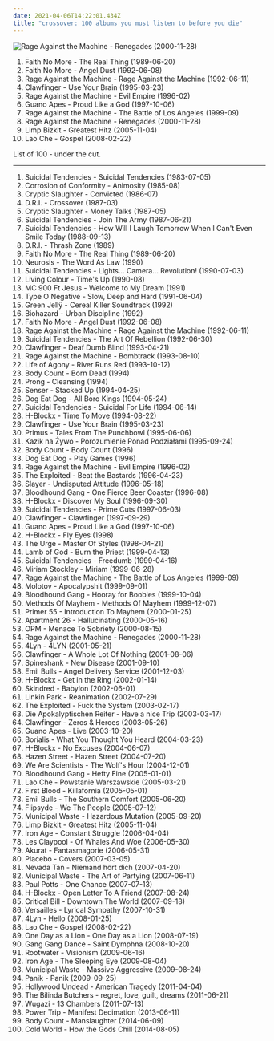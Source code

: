 ```yaml
---
date: 2021-04-06T14:22:01.434Z
title: "crossover: 100 albums you must listen to before you die"
---
```

![Rage Against the Machine - Renegades (2000-11-28)](http://coverartarchive.org/release/1c293abc-3993-3d1d-bb8d-e8fe18621488/9245164218-500.jpg "Rage Against the Machine - Renegades (2000-11-28)")
<ol class="albums">
<li data-cover="http://coverartarchive.org/release/bdc6f2fe-cc88-3bdc-93f9-4c69d1f94d64/9560736864-500.jpg" data-tags="alternative metal, alternative rock, rock" role="button">Faith No More - The Real Thing (1989-06-20)</li>
<li data-cover="http://coverartarchive.org/release/9a25698c-bf29-3297-a05f-80f68c736e14/25332108545-500.jpg" data-tags="alternative rock, rock, alternative metal" role="button">Faith No More - Angel Dust (1992-06-08)</li>
<li data-cover="https://img.discogs.com/iTqMk9mKwHL-LEb8Y7xZsdugBxo=/fit-in/591x778/filters:strip_icc():format(jpeg):mode_rgb():quality(90)/discogs-images/R-1113698-1221514241.jpeg.jpg" data-tags="rock" role="button">Rage Against the Machine - Rage Against the Machine (1992-06-11)</li>
<li data-cover="https://img.discogs.com/I5XVwwBubUKRhOn2vi1WUKid2zU=/fit-in/600x585/filters:strip_icc():format(jpeg):mode_rgb():quality(90)/discogs-images/R-374239-1486079021-3066.jpeg.jpg" data-tags="crossover" role="button">Clawfinger - Use Your Brain (1995-03-23)</li>
<li data-cover="http://coverartarchive.org/release/761086d5-3b0d-4fce-a9df-9a646b4e373b/14847715902-500.jpg" data-tags="rock, alternative" role="button">Rage Against the Machine - Evil Empire (1996-02)</li>
<li data-cover="https://img.discogs.com/oC80XbUu1pNPEjJuxSL9mIE4OAw=/fit-in/600x922/filters:strip_icc():format(jpeg):mode_rgb():quality(90)/discogs-images/R-3500374-1332874280.jpeg.jpg" data-tags="alternative rock" role="button">Guano Apes - Proud Like a God (1997-10-06)</li>
<li data-cover="http://coverartarchive.org/release/962df9d5-0ab5-4f90-97d9-99cb0ab52360/2939556829-500.jpg" data-tags="rock" role="button">Rage Against the Machine - The Battle of Los Angeles (1999-09)</li>
<li data-cover="http://coverartarchive.org/release/1c293abc-3993-3d1d-bb8d-e8fe18621488/9245164218-500.jpg" data-tags="rock, alternative rock" role="button">Rage Against the Machine - Renegades (2000-11-28)</li>
<li data-cover="http://coverartarchive.org/release/79784f58-98d1-4a7b-b5b1-74a27b880d26/6374695874-500.jpg" data-tags="nu metal, rapcore" role="button">Limp Bizkit - Greatest Hitz (2005-11-04)</li>
<li data-cover="http://coverartarchive.org/release/c8a65ca3-bac3-4384-a13c-0cbb3baefc41/4267018674-500.jpg" data-tags="alternative rock" role="button">Lao Che - Gospel (2008-02-22)</li>
</ol>
List of 100 - under the cut.
<!-- more -->

_________________

<ol class="albums">
<li data-cover="http://coverartarchive.org/release/8a59e142-c96f-4e66-ac78-b65679811421/26006542659-500.jpg" data-tags="hardcore punk" role="button">
Suicidal Tendencies - Suicidal Tendencies (1983-07-05)
</li>
<li data-cover="http://coverartarchive.org/release/1123d279-5441-49c4-a953-347a2a58ef3a/6512939821-500.jpg" data-tags="shady, hardcore, no core, shady grady, thrash metal, grady" role="button">
Corrosion of Conformity - Animosity (1985-08)
</li>
<li data-cover="https://img.discogs.com/Nl0AMnKzBy9ICJrT2I_EZERASs8=/fit-in/450x450/filters:strip_icc():format(jpeg):mode_rgb():quality(90)/discogs-images/R-719025-1369587904-1058.jpeg.jpg" data-tags="hardcore, crossover, thrash" role="button">
Cryptic Slaughter - Convicted (1986-07)
</li>
<li data-cover="https://img.discogs.com/wN0gsUlckFwBc3A5kSE50fVL8vM=/fit-in/600x600/filters:strip_icc():format(jpeg):mode_rgb():quality(90)/discogs-images/R-13690557-1559094645-6605.jpeg.jpg" data-tags="crossover, thrash metal" role="button">
D.R.I. - Crossover (1987-03)
</li>
<li data-cover="https://img.discogs.com/tjCZlQCP483V7A4azyYcOeLaia4=/fit-in/600x588/filters:strip_icc():format(jpeg):mode_rgb():quality(90)/discogs-images/R-838339-1164077523.jpeg.jpg" data-tags="punk, hardcore, crossover" role="button">
Cryptic Slaughter - Money Talks (1987-05)
</li>
<li data-cover="http://coverartarchive.org/release/439148c3-0e6a-3f3d-81f3-fea3d09e5280/27077757196-500.jpg" data-tags="punk, crossover, hardcore punk, crossover thrash, hardcore, thrash metal" role="button">
Suicidal Tendencies - Join The Army (1987-06-21)
</li>
<li data-cover="https://img.discogs.com/3gYsLm00nQztE7_0aLS1TpV7LrU=/fit-in/600x597/filters:strip_icc():format(jpeg):mode_rgb():quality(90)/discogs-images/R-5760022-1571689696-7596.jpeg.jpg" data-tags="thrash metal" role="button">
Suicidal Tendencies - How Will I Laugh Tomorrow When I Can't Even Smile Today (1988-09-13)
</li>
<li data-cover="http://coverartarchive.org/release/450717cf-837c-4889-affe-d04c3ee101d5/19464680594-500.jpg" data-tags="crossover, thrash metal, crossover thrash" role="button">
D.R.I. - Thrash Zone (1989)
</li>
<li data-cover="http://coverartarchive.org/release/bdc6f2fe-cc88-3bdc-93f9-4c69d1f94d64/9560736864-500.jpg" data-tags="alternative metal, alternative rock, rock" role="button">
Faith No More - The Real Thing (1989-06-20)
</li>
<li data-cover="http://coverartarchive.org/release/4a3e31d9-7ee6-4d0f-a054-d466d37e9abe/20845507677-500.jpg" data-tags="hardcore punk" role="button">
Neurosis - The Word As Law (1990)
</li>
<li data-cover="http://coverartarchive.org/release/cd47d1f3-1d73-4c92-8766-edf5dfea2c4b/14170897981-500.jpg" data-tags="thrash metal" role="button">
Suicidal Tendencies - Lights... Camera... Revolution! (1990-07-03)
</li>
<li data-cover="https://img.discogs.com/wgsZzw3GsQaWrZM7cdm-_1Tox6M=/fit-in/600x600/filters:strip_icc():format(jpeg):mode_rgb():quality(90)/discogs-images/R-2474682-1286066218.jpeg.jpg" data-tags="hard rock, 90s, funk rock" role="button">
Living Colour - Time's Up (1990-08)
</li>
<li data-cover="http://coverartarchive.org/release/aae239f9-aadc-4fbc-97a1-8ee7d6ab3068/15785109020-500.jpg" data-tags="chillout, hip hop, classic, dreamy, cinematic, crossover, eclectic, faves, favs, primary, geniaal, wonderschoon, jazzy hip hop, tutka, beats for days, excellent lyricism, verschiedenes, 4nas, nadh, vemu, better than 2pac" role="button">
MC 900 Ft Jesus - Welcome to My Dream (1991)
</li>
<li data-cover="http://coverartarchive.org/release/024d27d2-a238-4168-a9a3-87a2b50696d1/4025431846-500.jpg" data-tags="doom metal, metal, gothic metal" role="button">
Type O Negative - Slow, Deep and Hard (1991-06-04)
</li>
<li data-cover="http://coverartarchive.org/release/7a3b3301-fb94-436c-a360-72b59916aa6e/8114574074-500.jpg" data-tags="soundtrack, hard rock, 90s, crossover, cassettes, various or unclassified, sound city, records of carlos" role="button">
Green Jellÿ - Cereal Killer Soundtrack (1992)
</li>
<li data-cover="https://img.discogs.com/5oPxLLkt4GQseu-r7YxV1bDiLD4=/fit-in/558x486/filters:strip_icc():format(jpeg):mode_rgb():quality(90)/discogs-images/R-2888434-1355651670-2534.jpeg.jpg" data-tags="hardcore" role="button">
Biohazard - Urban Discipline (1992)
</li>
<li data-cover="http://coverartarchive.org/release/9a25698c-bf29-3297-a05f-80f68c736e14/25332108545-500.jpg" data-tags="alternative rock, rock, alternative metal" role="button">
Faith No More - Angel Dust (1992-06-08)
</li>
<li data-cover="https://img.discogs.com/iTqMk9mKwHL-LEb8Y7xZsdugBxo=/fit-in/591x778/filters:strip_icc():format(jpeg):mode_rgb():quality(90)/discogs-images/R-1113698-1221514241.jpeg.jpg" data-tags="rock" role="button">
Rage Against the Machine - Rage Against the Machine (1992-06-11)
</li>
<li data-cover="http://coverartarchive.org/release/418ace3a-6dcc-448a-82df-96d6f20b91f9/18440508329-500.jpg" data-tags="hardcore" role="button">
Suicidal Tendencies - The Art Of Rebellion (1992-06-30)
</li>
<li data-cover="https://img.discogs.com/DJMNsVbbAmqpb2pyttl8st3xo70=/fit-in/600x595/filters:strip_icc():format(jpeg):mode_rgb():quality(90)/discogs-images/R-369994-1362438913-5417.jpeg.jpg" data-tags="crossover, rap metal" role="button">
Clawfinger - Deaf Dumb Blind (1993-04-21)
</li>
<li data-cover="http://coverartarchive.org/release/88ca8048-cec7-4e47-ace1-11ded524e901/8709934417-500.jpg" data-tags="90s, crossover" role="button">
Rage Against the Machine - Bombtrack (1993-08-10)
</li>
<li data-cover="http://coverartarchive.org/release/e7803082-b4a8-46e2-97a3-841dc3dcf3ea/4818086936-500.jpg" data-tags="alternative metal" role="button">
Life of Agony - River Runs Red (1993-10-12)
</li>
<li data-cover="https://img.discogs.com/ztqkg4pUcJ_V6J_bdE48DL-IdK0=/fit-in/588x453/filters:strip_icc():format(jpeg):mode_rgb():quality(90)/discogs-images/R-418023-1396547872-2533.jpeg.jpg" data-tags="crossover" role="button">
Body Count - Born Dead (1994)
</li>
<li data-cover="http://coverartarchive.org/release/01d60556-470b-319f-b53a-5ab69373c74a/24686864418-500.jpg" data-tags="industrial metal" role="button">
Prong - Cleansing (1994)
</li>
<li data-cover="https://img.discogs.com/2puxTO--ho_Y9fzS24J3nSn5SVQ=/fit-in/593x583/filters:strip_icc():format(jpeg):mode_rgb():quality(90)/discogs-images/R-720614-1252526994.jpeg.jpg" data-tags="crossover" role="button">
Senser - Stacked Up (1994-04-25)
</li>
<li data-cover="http://coverartarchive.org/release/4592d54c-c3d4-4128-81b3-9acc1377d35a/10430050533-500.jpg" data-tags="rapcore" role="button">
Dog Eat Dog - All Boro Kings (1994-05-24)
</li>
<li data-cover="http://coverartarchive.org/release/8e7f6c00-2d8a-4974-94b9-b228dec0042c/5233879060-500.jpg" data-tags="hardcore punk" role="button">
Suicidal Tendencies - Suicidal For Life (1994-06-14)
</li>
<li data-cover="http://coverartarchive.org/release/01b387c3-0977-47a4-8def-1aae48b79447/17994376284-500.jpg" data-tags="crossover" role="button">
H-Blockx - Time To Move (1994-08-22)
</li>
<li data-cover="https://img.discogs.com/I5XVwwBubUKRhOn2vi1WUKid2zU=/fit-in/600x585/filters:strip_icc():format(jpeg):mode_rgb():quality(90)/discogs-images/R-374239-1486079021-3066.jpeg.jpg" data-tags="crossover" role="button">
Clawfinger - Use Your Brain (1995-03-23)
</li>
<li data-cover="https://img.discogs.com/ucvUD-sDbK35og8mqC6aTXQ9SEc=/fit-in/420x385/filters:strip_icc():format(jpeg):mode_rgb():quality(90)/discogs-images/R-12878829-1543701567-1987.jpeg.jpg" data-tags="90s, alternative metal, funk metal, alternative, alternative rock, primus" role="button">
Primus - Tales From The Punchbowl (1995-06-06)
</li>
<li data-cover="http://coverartarchive.org/release/ff040c58-bc69-4fc6-a6b1-34da0d16dd0e/7231670487-500.jpg" data-tags="crossover, rapcore, nu metal, rap metal, litza" role="button">
Kazik na Żywo - Porozumienie Ponad Podziałami (1995-09-24)
</li>
<li data-cover="http://coverartarchive.org/release/5ca68cf0-608a-426b-9572-bcbfe0ae40be/16648702520-500.jpg" data-tags="crossover, hardcore" role="button">
Body Count - Body Count (1996)
</li>
<li data-cover="https://img.discogs.com/Q_OjkVgPjz4wbZaR0R3YHgYAG8w=/fit-in/600x600/filters:strip_icc():format(jpeg):mode_rgb():quality(90)/discogs-images/R-422876-1433885288-7800.jpeg.jpg" data-tags="crossover" role="button">
Dog Eat Dog - Play Games (1996)
</li>
<li data-cover="http://coverartarchive.org/release/761086d5-3b0d-4fce-a9df-9a646b4e373b/14847715902-500.jpg" data-tags="rock, alternative" role="button">
Rage Against the Machine - Evil Empire (1996-02)
</li>
<li data-cover="https://img.discogs.com/dp14AGI9cDRKkyImm6-hNb2q6_s=/fit-in/425x600/filters:strip_icc():format(jpeg):mode_rgb():quality(90)/discogs-images/R-797804-1159826226.jpeg.jpg" data-tags="hardcore punk, punk, crossover, crossover thrash, punk rock" role="button">
The Exploited - Beat the Bastards (1996-04-23)
</li>
<li data-cover="https://img.discogs.com/iXcClxEhvbS_Geid68lhF8j_SI0=/fit-in/320x240/filters:strip_icc():format(jpeg):mode_rgb():quality(90)/discogs-images/R-3727342-1341947943-5305.jpeg.jpg" data-tags="thrash metal" role="button">
Slayer - Undisputed Attitude (1996-05-18)
</li>
<li data-cover="https://img.discogs.com/8nkM00XOwCfXgXcNbAIWfFLPDIU=/fit-in/599x503/filters:strip_icc():format(jpeg):mode_rgb():quality(90)/discogs-images/R-3798511-1349549053-9234.jpeg.jpg" data-tags="alternative rock, rock, alternative" role="button">
Bloodhound Gang - One Fierce Beer Coaster (1996-08)
</li>
<li data-cover="https://img.discogs.com/USwNakBWNfeSE5o1_IJWEqzeX8E=/fit-in/550x546/filters:strip_icc():format(jpeg):mode_rgb():quality(90)/discogs-images/R-3798464-1344874277-3190.jpeg.jpg" data-tags="crossover" role="button">
H-Blockx - Discover My Soul (1996-09-30)
</li>
<li data-cover="https://img.discogs.com/A5LI_VXuEUAN9ZWfPaNNseFzksY=/fit-in/600x600/filters:strip_icc():format(jpeg):mode_rgb():quality(90)/discogs-images/R-13557226-1556462420-6346.jpeg.jpg" data-tags="thrash metal, skatepunk" role="button">
Suicidal Tendencies - Prime Cuts (1997-06-03)
</li>
<li data-cover="http://coverartarchive.org/release/dc15e8e7-33ce-4b3c-a802-6dcc71c5f596/5337928255-500.jpg" data-tags="industrial metal, rapcore, industrial" role="button">
Clawfinger - Clawfinger (1997-09-29)
</li>
<li data-cover="https://img.discogs.com/oC80XbUu1pNPEjJuxSL9mIE4OAw=/fit-in/600x922/filters:strip_icc():format(jpeg):mode_rgb():quality(90)/discogs-images/R-3500374-1332874280.jpeg.jpg" data-tags="alternative rock" role="button">
Guano Apes - Proud Like a God (1997-10-06)
</li>
<li data-cover="https://img.discogs.com/OfA6CUNXfIUGGueOcy2OJRoIEt4=/fit-in/600x605/filters:strip_icc():format(jpeg):mode_rgb():quality(90)/discogs-images/R-3310039-1325173673.jpeg.jpg" data-tags="crossover" role="button">
H-Blockx - Fly Eyes (1998)
</li>
<li data-cover="https://img.discogs.com/UwngDBJsmD7-M8R2S8_h6hF1hDE=/fit-in/526x533/filters:strip_icc():format(jpeg):mode_rgb():quality(90)/discogs-images/R-603950-1261065517.jpeg.jpg" data-tags="punk, ska, ska punk, crossover, post metal, jump-right-in" role="button">
The Urge - Master Of Styles (1998-04-21)
</li>
<li data-cover="http://coverartarchive.org/release/fa44d7bd-289a-4a19-845d-64e5e7b534d0/16131894017-500.jpg" data-tags="thrash metal, metal, death metal, groove metal" role="button">
Lamb of God - Burn the Priest (1999-04-13)
</li>
<li data-cover="http://coverartarchive.org/release/3e62337e-8efe-3c42-9777-6dee1ed07c25/5233844746-500.jpg" data-tags="hardcore punk, hardcore" role="button">
Suicidal Tendencies - Freedumb (1999-04-16)
</li>
<li data-cover="http://coverartarchive.org/release/7f3b542b-5269-4b50-b129-59e3d9909152/20669273636-500.jpg" data-tags="chillout, vocal, pop, female vocalists, new age, crossover, easy" role="button">
Miriam Stockley - Miriam (1999-06-28)
</li>
<li data-cover="http://coverartarchive.org/release/962df9d5-0ab5-4f90-97d9-99cb0ab52360/2939556829-500.jpg" data-tags="rock" role="button">
Rage Against the Machine - The Battle of Los Angeles (1999-09)
</li>
<li data-cover="http://coverartarchive.org/release/6ddbe78e-0632-47b4-b3b6-c4528265f6f0/8560901384-500.jpg" data-tags="rock, rap" role="button">
Molotov - Apocalypshit (1999-09-01)
</li>
<li data-cover="http://coverartarchive.org/release/9cc4a6cf-e830-4971-abe9-1af4f17061e3/9628896082-500.jpg" data-tags="rock, alternative, alternative rock" role="button">
Bloodhound Gang - Hooray for Boobies (1999-10-04)
</li>
<li data-cover="http://coverartarchive.org/release/98a300a4-a705-4716-8630-27713f443017/14485832908-500.jpg" data-tags="rap-metal" role="button">
Methods Of Mayhem - Methods Of Mayhem (1999-12-07)
</li>
<li data-cover="http://coverartarchive.org/release/ab8dadc1-9c12-4649-992a-64cad3c3b30e/27436513350-500.jpg" data-tags="crossover, rapcore" role="button">
Primer 55 - Introduction To Mayhem (2000-01-25)
</li>
<li data-cover="https://img.discogs.com/sLIzb7qlNbgdhISafXCCYgmJ2Ek=/fit-in/600x594/filters:strip_icc():format(jpeg):mode_rgb():quality(90)/discogs-images/R-369449-1421605831-8212.jpeg.jpg" data-tags="industrial metal, nu-metal" role="button">
Apartment 26 - Hallucinating (2000-05-16)
</li>
<li data-cover="http://coverartarchive.org/release/1e248a9d-0170-3794-a978-f4c7af69f2cf/15248751850-500.jpg" data-tags="alternative" role="button">
OPM - Menace To Sobriety (2000-08-15)
</li>
<li data-cover="http://coverartarchive.org/release/1c293abc-3993-3d1d-bb8d-e8fe18621488/9245164218-500.jpg" data-tags="rock, alternative rock" role="button">
Rage Against the Machine - Renegades (2000-11-28)
</li>
<li data-cover="http://coverartarchive.org/release/3a145bc0-6ba6-4c7c-9dc9-a85b6235b36e/2479170585-500.jpg" data-tags="nu metal" role="button">
4Lyn - 4LYN (2001-05-21)
</li>
<li data-cover="http://coverartarchive.org/release/092daa69-e70a-46cc-945c-13210ed86e11/20535418229-500.jpg" data-tags="crossover, industrial metal" role="button">
Clawfinger - A Whole Lot Of Nothing (2001-08-06)
</li>
<li data-cover="https://img.discogs.com/mxsk3oi8Y24I98WlqvNPYtwR6Ek=/fit-in/597x600/filters:strip_icc():format(jpeg):mode_rgb():quality(90)/discogs-images/R-4566874-1371689812-5330.jpeg.jpg" data-tags="industrial metal, nu metal" role="button">
Spineshank - New Disease (2001-09-10)
</li>
<li data-cover="https://img.discogs.com/GzxLKsWQarLtP-HRgkmq40yNYCY=/fit-in/600x594/filters:strip_icc():format(jpeg):mode_rgb():quality(90)/discogs-images/R-426390-1556717314-2995.jpeg.jpg" data-tags="nu metal" role="button">
Emil Bulls - Angel Delivery Service (2001-12-03)
</li>
<li data-cover="https://img.discogs.com/-0peJHcSbnQgfRBfwWzXgEHs8mo=/fit-in/600x600/filters:strip_icc():format(jpeg):mode_rgb():quality(90)/discogs-images/R-3395334-1328734011.jpeg.jpg" data-tags="alternative rock" role="button">
H-Blockx - Get in the Ring (2002-01-14)
</li>
<li data-cover="http://coverartarchive.org/release/714d1b4a-6739-4f38-a8c4-197379780bbd/28115360386-500.jpg" data-tags="metal, reggae metal" role="button">
Skindred - Babylon (2002-06-01)
</li>
<li data-cover="http://coverartarchive.org/release/649e374f-2874-42f7-88a7-3eea4b8c25b8/23685505540-500.jpg" data-tags="nu metal, rock" role="button">
Linkin Park - Reanimation (2002-07-29)
</li>
<li data-cover="http://coverartarchive.org/release/7f627249-f2b0-4b69-8c4b-ed26f7db0fb9/7971533432-500.jpg" data-tags="punk, hardcore" role="button">
The Exploited - Fuck the System (2003-02-17)
</li>
<li data-cover="http://coverartarchive.org/release/1fee0615-ecb9-4b78-918a-3f1097d9f918/13548283025-500.jpg" data-tags="melodic death metal, death metal, heavy metal, metal, folk metal, german" role="button">
Die Apokalyptischen Reiter - Have a nice Trip (2003-03-17)
</li>
<li data-cover="https://img.discogs.com/CYKJnsbVVtQNYwcHFhHz5I709YQ=/fit-in/395x600/filters:strip_icc():format(jpeg):mode_rgb():quality(90)/discogs-images/R-5365546-1391591004-5448.jpeg.jpg" data-tags="metal, crossover" role="button">
Clawfinger - Zeros & Heroes (2003-05-26)
</li>
<li data-cover="http://coverartarchive.org/release/c1536225-a133-4c36-9ec4-8daacb6b399d/4474904140-500.jpg" data-tags="alternative rock" role="button">
Guano Apes - Live (2003-10-20)
</li>
<li data-cover="http://coverartarchive.org/release/2a392b80-28ee-4dd8-a329-62cd7ba73c8a/22904823411-500.jpg" data-tags="crossover, rapcore" role="button">
Borialis - What You Thought You Heard (2004-03-23)
</li>
<li data-cover="https://img.discogs.com/ku-4PLJPkq3jdzCOn0mb4lQaNp8=/fit-in/600x592/filters:strip_icc():format(jpeg):mode_rgb():quality(90)/discogs-images/R-2676657-1488032999-5302.jpeg.jpg" data-tags="crossover" role="button">
H-Blockx - No Excuses (2004-06-07)
</li>
<li data-cover="https://img.discogs.com/RFLHbz36XCVdTs2d6-4oaYyDPTc=/fit-in/489x475/filters:strip_icc():format(jpeg):mode_rgb():quality(90)/discogs-images/R-2635197-1317581403.jpeg.jpg" data-tags="alternative rock" role="button">
Hazen Street - Hazen Street (2004-07-20)
</li>
<li data-cover="http://coverartarchive.org/release/6e5adb4d-68a8-493d-be9c-095286bab959/2981060202-500.jpg" data-tags="indie rock" role="button">
We Are Scientists - The Wolf's Hour (2004-12-01)
</li>
<li data-cover="https://img.discogs.com/p8_cLCOZTh4qyzbyLYxSmBIJSRs=/fit-in/250x250/filters:strip_icc():format(jpeg):mode_rgb():quality(90)/discogs-images/R-2351207-1278866751.jpeg.jpg" data-tags="alternative, rock, comedy" role="button">
Bloodhound Gang - Hefty Fine (2005-01-01)
</li>
<li data-cover="http://coverartarchive.org/release/d8976e14-3f6d-4e74-9b52-33eec8bbd45d/7101908827-500.jpg" data-tags="polish" role="button">
Lao Che - Powstanie Warszawskie (2005-03-21)
</li>
<li data-cover="https://img.discogs.com/iEaAiLbyvBRZ4V1GCWpSMF_ii4E=/fit-in/500x500/filters:strip_icc():format(jpeg):mode_rgb():quality(90)/discogs-images/R-2621027-1293652951.jpeg.jpg" data-tags="metalcore, hardcore" role="button">
First Blood - Killafornia (2005-05-01)
</li>
<li data-cover="https://img.discogs.com/-3x_mausfJTSh9ZKith4W6nZN8U=/fit-in/600x532/filters:strip_icc():format(jpeg):mode_rgb():quality(90)/discogs-images/R-3193466-1568649071-5787.jpeg.jpg" data-tags="nu metal" role="button">
Emil Bulls - The Southern Comfort (2005-06-20)
</li>
<li data-cover="http://coverartarchive.org/release/a149d3d6-ff04-46a9-8e75-d9e38c4e8ead/14714564913-500.jpg" data-tags="hip-hop" role="button">
Flipsyde - We The People (2005-07-12)
</li>
<li data-cover="https://img.discogs.com/TdXfn97UKNhgKrr9PpDqH4yHQDw=/fit-in/600x600/filters:strip_icc():format(jpeg):mode_rgb():quality(90)/discogs-images/R-2155041-1603634823-6868.jpeg.jpg" data-tags="thrash metal, crossover thrash" role="button">
Municipal Waste - Hazardous Mutation (2005-09-20)
</li>
<li data-cover="http://coverartarchive.org/release/79784f58-98d1-4a7b-b5b1-74a27b880d26/6374695874-500.jpg" data-tags="nu metal, rapcore" role="button">
Limp Bizkit - Greatest Hitz (2005-11-04)
</li>
<li data-cover="http://coverartarchive.org/release/cc644ea3-e900-4a5b-ad02-7fdfdda151a1/15055036367-500.jpg" data-tags="crossover, hardcore punk" role="button">
Iron Age - Constant Struggle (2006-04-04)
</li>
<li data-cover="http://coverartarchive.org/release/730e73f1-eba2-4466-abd1-7d33e16bf7f2/26439482444-500.jpg" data-tags="funk, rock, experimental, progressive rock, slap bass" role="button">
Les Claypool - Of Whales And Woe (2006-05-30)
</li>
<li data-cover="http://coverartarchive.org/release/73dc38c9-2f86-4295-ab2f-fddcc98877b5/4793338662-500.jpg" data-tags="ska" role="button">
Akurat - Fantasmagorie (2006-05-31)
</li>
<li data-cover="https://img.discogs.com/_JbKB2HXIdP8lGhCU6KhOB4KH_A=/fit-in/150x148/filters:strip_icc():format(jpeg):mode_rgb():quality(90)/discogs-images/R-3454335-1330995212.jpeg.jpg" data-tags="covers, cover, alternative rock" role="button">
Placebo - Covers (2007-03-05)
</li>
<li data-cover="https://img.discogs.com/K65TxDmX1r8hBNgvfbS5EvXzzms=/fit-in/240x240/filters:strip_icc():format(jpeg):mode_rgb():quality(90)/discogs-images/R-1102386-1266479094.jpeg.jpg" data-tags="alternative, nu metal" role="button">
Nevada Tan - Niemand hört dich (2007-04-20)
</li>
<li data-cover="http://coverartarchive.org/release/c31f5168-f411-4869-8459-cb58734e0525/4930551882-500.jpg" data-tags="thrash metal" role="button">
Municipal Waste - The Art of Partying (2007-06-11)
</li>
<li data-cover="http://coverartarchive.org/release/a0ab7460-dc52-44ff-8566-4b78730d0ccd/16682270227-500.jpg" data-tags="opera" role="button">
Paul Potts - One Chance (2007-07-13)
</li>
<li data-cover="https://img.discogs.com/7eg3JKB0uiyCJBmK1Iow2nnWjZc=/fit-in/600x597/filters:strip_icc():format(jpeg):mode_rgb():quality(90)/discogs-images/R-4061379-1353946167-4335.jpeg.jpg" data-tags="rock" role="button">
H-Blockx - Open Letter To A Friend (2007-08-24)
</li>
<li data-cover="http://coverartarchive.org/release/15f6c480-955b-446b-a63b-63ec31766279/2081710166-500.jpg" data-tags="crossover, rapcore, nu-metal" role="button">
Critical Bill - Downtown The World (2007-09-18)
</li>
<li data-cover="https://img.discogs.com/oe4oEGANAqpevhEEBCKC44k72bo=/fit-in/500x500/filters:strip_icc():format(jpeg):mode_rgb():quality(90)/discogs-images/R-1964284-1255380595.jpeg.jpg" data-tags="japanese" role="button">
Versailles - Lyrical Sympathy (2007-10-31)
</li>
<li data-cover="https://img.discogs.com/KSlRCzvRfGAYXsRn0ERoszTM62s=/fit-in/600x596/filters:strip_icc():format(jpeg):mode_rgb():quality(90)/discogs-images/R-1489903-1230643039.jpeg.jpg" data-tags="nu metal, nu-metal, german rock" role="button">
4Lyn - Hello (2008-01-25)
</li>
<li data-cover="http://coverartarchive.org/release/c8a65ca3-bac3-4384-a13c-0cbb3baefc41/4267018674-500.jpg" data-tags="alternative rock" role="button">
Lao Che - Gospel (2008-02-22)
</li>
<li data-cover="https://img.discogs.com/mkLY91OJiGwNvrwxERyq50J4Mz8=/fit-in/600x600/filters:strip_icc():format(jpeg):mode_rgb():quality(90)/discogs-images/R-1404325-1580767308-9603.png.jpg" data-tags="alternative rock, rapcore" role="button">
One Day as a Lion - One Day as a Lion (2008-07-19)
</li>
<li data-cover="http://coverartarchive.org/release/14fd17cd-9483-442a-bc76-a0315c8ddf1e/7202308649-500.jpg" data-tags="electronic, experimental" role="button">
Gang Gang Dance - Saint Dymphna (2008-10-20)
</li>
<li data-cover="http://coverartarchive.org/release/7212dc8f-a116-4757-a3e8-7e85c1ea7645/10063918219-500.jpg" data-tags="metal, rock, crossover, polish" role="button">
Rootwater - Visionism (2009-06-16)
</li>
<li data-cover="http://coverartarchive.org/release/bad16855-eb65-4501-aa23-70f662f6436e/17685020997-500.jpg" data-tags="hardcore, thrash metal, crossover, hardcore punk, crossover thrash" role="button">
Iron Age - The Sleeping Eye (2009-08-04)
</li>
<li data-cover="https://img.discogs.com/ZXEnJuLVNXCBRgVA6KugJFeYDjI=/fit-in/400x400/filters:strip_icc():format(jpeg):mode_rgb():quality(90)/discogs-images/R-2509046-1302980486.jpeg.jpg" data-tags="thrash metal" role="button">
Municipal Waste - Massive Aggressive (2009-08-24)
</li>
<li data-cover="https://img.discogs.com/tXkKA1LKqgg1Z3chelWxJaAgwBQ=/fit-in/600x660/filters:strip_icc():format(jpeg):mode_rgb():quality(90)/discogs-images/R-14479846-1575376462-6127.jpeg.jpg" data-tags="german, crossover, rapcore" role="button">
Panik - Panik (2009-09-25)
</li>
<li data-cover="http://coverartarchive.org/release/47b630d5-aa87-4393-8d66-3bf5733c4774/10712441230-500.jpg" data-tags="rapcore" role="button">
Hollywood Undead - American Tragedy (2011-04-04)
</li>
<li data-cover="https://img.discogs.com/KlPBEkSvY9Jyq4VOnrLro910MBk=/fit-in/600x600/filters:strip_icc():format(jpeg):mode_rgb():quality(90)/discogs-images/R-3023094-1312179004.jpeg.jpg" data-tags="electronic, indie, indie pop, usa, shoegaze, dreamy, dream pop, american, crossover, dreampop, duo, san francisco, american underground, chillwave, 10s, free music, hypnagogic pop, america, netaudio, fully streamable tracks, experimental indie, electronic shoegaze, dreamwave, glo-fi, webaudio, fully streamable album, usa underground, fully streamable track, shoegazetronica" role="button">
The Bilinda Butchers - regret, love, guilt, dreams (2011-06-21)
</li>
<li data-cover="http://coverartarchive.org/release/4b366639-a46f-4365-b099-0696ac86a625/4530939830-500.jpg" data-tags="rock, bastard pop" role="button">
Wugazi - 13 Chambers (2011-07-13)
</li>
<li data-cover="http://coverartarchive.org/release/31772b80-6448-4056-ad2f-c1da4c0f06b8/4442849437-500.jpg" data-tags="thrash metal" role="button">
Power Trip - Manifest Decimation (2013-06-11)
</li>
<li data-cover="http://coverartarchive.org/release/063be074-7705-40b5-afe5-eba6f2f7417e/9751685057-500.jpg" data-tags="hardcore" role="button">
Body Count - Manslaughter (2014-06-09)
</li>
<li data-cover="http://coverartarchive.org/release/e0818f77-a295-42ac-b0a3-fba8b2605bbd/8489707726-500.jpg" data-tags="metalcore, crossover, metallic hardcore" role="button">
Cold World - How the Gods Chill (2014-08-05)
</li>
</ol>